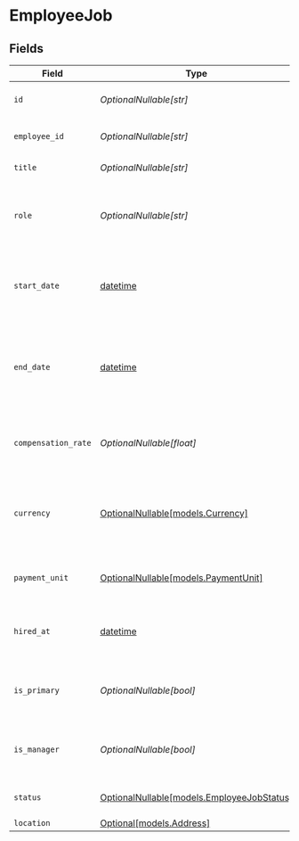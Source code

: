 # EmployeeJob


## Fields

| Field                                                                                                                              | Type                                                                                                                               | Required                                                                                                                           | Description                                                                                                                        | Example                                                                                                                            |
| ---------------------------------------------------------------------------------------------------------------------------------- | ---------------------------------------------------------------------------------------------------------------------------------- | ---------------------------------------------------------------------------------------------------------------------------------- | ---------------------------------------------------------------------------------------------------------------------------------- | ---------------------------------------------------------------------------------------------------------------------------------- |
| `id`                                                                                                                               | *OptionalNullable[str]*                                                                                                            | :heavy_minus_sign:                                                                                                                 | A unique identifier for an object.                                                                                                 | 12345                                                                                                                              |
| `employee_id`                                                                                                                      | *OptionalNullable[str]*                                                                                                            | :heavy_minus_sign:                                                                                                                 | A unique identifier for an object.                                                                                                 | 12345                                                                                                                              |
| `title`                                                                                                                            | *OptionalNullable[str]*                                                                                                            | :heavy_minus_sign:                                                                                                                 | The job title of the person.                                                                                                       | CEO                                                                                                                                |
| `role`                                                                                                                             | *OptionalNullable[str]*                                                                                                            | :heavy_minus_sign:                                                                                                                 | The position and responsibilities of the person within the organization.                                                           | Sales                                                                                                                              |
| `start_date`                                                                                                                       | [datetime](https://docs.python.org/3/library/datetime.html#datetime-objects)                                                       | :heavy_minus_sign:                                                                                                                 | The date on which the employee starts working in their current job role.                                                           | 2020-08-12                                                                                                                         |
| `end_date`                                                                                                                         | [datetime](https://docs.python.org/3/library/datetime.html#datetime-objects)                                                       | :heavy_minus_sign:                                                                                                                 | The date on which the employee leaves or is expected to leave their current job role.                                              | 2020-08-12                                                                                                                         |
| `compensation_rate`                                                                                                                | *OptionalNullable[float]*                                                                                                          | :heavy_minus_sign:                                                                                                                 | The rate of pay for the employee in their current job role.                                                                        | 72000                                                                                                                              |
| `currency`                                                                                                                         | [OptionalNullable[models.Currency]](../models/currency.md)                                                                         | :heavy_minus_sign:                                                                                                                 | Indicates the associated currency for an amount of money. Values correspond to [ISO 4217](https://en.wikipedia.org/wiki/ISO_4217). | USD                                                                                                                                |
| `payment_unit`                                                                                                                     | [OptionalNullable[models.PaymentUnit]](../models/paymentunit.md)                                                                   | :heavy_minus_sign:                                                                                                                 | Unit of measurement for employee compensation.                                                                                     | year                                                                                                                               |
| `hired_at`                                                                                                                         | [datetime](https://docs.python.org/3/library/datetime.html#datetime-objects)                                                       | :heavy_minus_sign:                                                                                                                 | The date on which the employee was hired by the organization                                                                       | 2020-08-12                                                                                                                         |
| `is_primary`                                                                                                                       | *OptionalNullable[bool]*                                                                                                           | :heavy_minus_sign:                                                                                                                 | Indicates whether this the employee's primary job.                                                                                 | true                                                                                                                               |
| `is_manager`                                                                                                                       | *OptionalNullable[bool]*                                                                                                           | :heavy_minus_sign:                                                                                                                 | Indicates whether this the employee has a manager role.                                                                            | true                                                                                                                               |
| `status`                                                                                                                           | [OptionalNullable[models.EmployeeJobStatus]](../models/employeejobstatus.md)                                                       | :heavy_minus_sign:                                                                                                                 | Indicates the status of the job.                                                                                                   | active                                                                                                                             |
| `location`                                                                                                                         | [Optional[models.Address]](../models/address.md)                                                                                   | :heavy_minus_sign:                                                                                                                 | N/A                                                                                                                                |                                                                                                                                    |